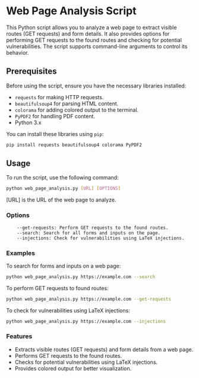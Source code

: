 # Web Page Analysis Script

This Python script allows you to analyze a web page to extract visible routes (GET requests) and form details. It also provides options for performing GET requests to the found routes and checking for potential vulnerabilities. The script supports command-line arguments to control its behavior.

## Prerequisites

Before using the script, ensure you have the necessary libraries installed:

- `requests` for making HTTP requests.
- `beautifulsoup4` for parsing HTML content.
- `colorama` for adding colored output to the terminal.
- `PyPDF2` for handling PDF content.
- Python 3.x

You can install these libraries using `pip`:

```bash
pip install requests beautifulsoup4 colorama PyPDF2
```

## Usage

To run the script, use the following command:


```bash
python web_page_analysis.py [URL] [OPTIONS]
```
   
  [URL] is the URL of the web page to analyze.

### Options

```
    --get-requests: Perform GET requests to the found routes.
    --search: Search for all forms and inputs on the page.
    --injections: Check for vulnerabilities using LaTeX injections.
```

### Examples

To search for forms and inputs on a web page:

```bash
python web_page_analysis.py https://example.com --search
```

To perform GET requests to found routes:

```bash
python web_page_analysis.py https://example.com --get-requests
```
To check for vulnerabilities using LaTeX injections:

```bash
python web_page_analysis.py https://example.com --injections
```
### Features

- Extracts visible routes (GET requests) and form details from a web page.
- Performs GET requests to the found routes.
- Checks for potential vulnerabilities using LaTeX injections.
- Provides colored output for better visualization.
